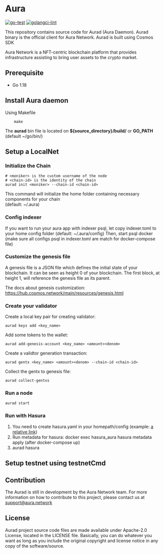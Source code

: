 # Aura
[![go-test](https://github.com/aura-nw/aura/hasura/workflows/test.yml/badge.svg)](https://github.com/aura-nw/aura/hasura/workflows/test.yml)
[![golangci-lint](https://github.com/aura-nw/aura/hasura/workflows/golangci-lint.yml/badge.svg)](https://github.com/aura-nw/aura/hasura/workflows/golangci-lint.yml)

This repository contains source code for Aurad (Aura Daemon). Aurad binary is the official client for Aura Network. Aurad is built using Cosmos SDK

Aura Network is a NFT-centric blockchain platform that provides infrastructure assisting to bring user assets to the crypto market.

## Prerequisite
- Go 1.18

## Install Aura daemon
Using Makefile
```
    make
```
The **aurad** bin file is located on **${source_directory}/build/** or **GO_PATH** (default ~/go/bin/) 

## Setup a LocalNet

### Initialize the Chain
```
# <moniker> is the custom username of the node
# <chain-id> is the identity of the chain
aurad init <moniker> --chain-id <chain-id>
```
This command will initialize the home folder containing necessary components for your chain  
(default: ~/.aura)

### Config indexer
If you want to run your aura app with indexer psql, let copy indexer.toml to your home config folder (default: ~/.aura/config)
Then, start psql docker (make sure all configs psql in indexer.toml are match for docker-compose file)
### Customize the genesis file
A genesis file is a JSON file which defines the initial state of your blockchain. It can be seen as height 0 of your blockchain. The first block, at height 1, will reference the genesis file as its parent.

The docs about genesis customization: https://hub.cosmos.network/main/resources/genesis.html

### Create your validator
Create a local key pair for creating validator:
```
aurad keys add <key_name> 
```
Add some tokens to the wallet:
```
aurad add-genesis-account <key_name> <amount><denom>
```
Create a validtor generation transaction:
```
aurad gentx <key_name> <amount><denom> --chain-id <chain-id>
```
Collect the gentx to genesis file:
```
aurad collect-gentxs
```

### Run a node
```
aurad start 
```

### Run with Hasura
1. You need to create hasura.yaml in your homepath/config (example: [a relative link](./config/hasura.yaml))
2. Run metadata for hasura:
docker exec hasura_aura hasura metadata apply (after docker-compose up)
3. aurad hasura

### 
## Setup testnet using testnetCmd

## Contribution
The Aurad is still in development by the Aura Network team. For more information on how to contribute to this project, please contact us at support@aura.network

## License
Aurad project source code files are made available under Apache-2.0 License, located in the LICENSE file. Basically, you can do whatever you want as long as you include the original copyright and license notice in any copy of the software/source.
